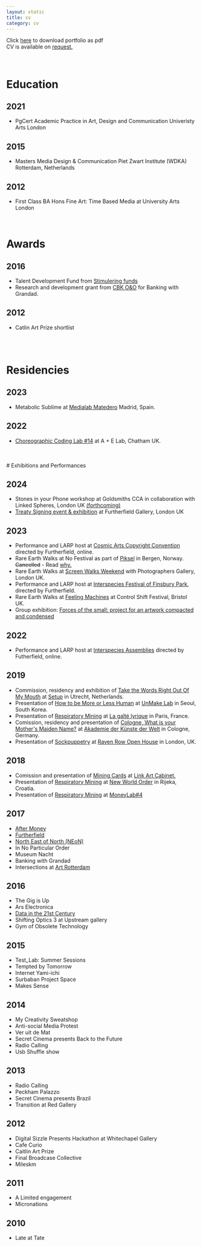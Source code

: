 ```yaml
---
layout: static
title: cv
category: cv
---
```

Click [here](../assets/images/projects/portfollio/MaxD-2019_compressed.pdf) to download portfolio as pdf <br>
CV is available on <a href="mailto:dear@maxdovey.com?subject=CV%20request">request.</a>
<br>
<br>
<br>

# Education
## 2021 
* PgCert Academic Practice in Art, Design and Communication Univeristy Arts London
## 2015
* Masters Media Design & Communication Piet Zwart Institute (WDKA) Rotterdam, Netherlands
## 2012
* First Class BA Hons Fine Art: Time Based Media at University Arts London  
<br>

# Awards
## 2016
* Talent Development Fund from [Stimulering funds](https://stimuleringsfonds.nl/en/grants_issued/max_dovey/3896/) 
* Research and development grant from [CBK O&O](https://www.rotterdamsekunstenaars.nl/nl/database/details/q/kunstenaar_id/451843/resultpage/1/narrowlevel/0/iskunstenaar/1/isvormgever/0/zoekkv/1) for Banking with Grandad.
## 2012
* Catlin Art Prize shortlist
<br>
<br>

# Residencies 
## 2023
* Metabolic Sublime at [Medialab Matedero](https://sublimemetabolico.medialab-matadero.es/en/the-sublime-metabolic/) Madrid, Spain.
## 2022
* [Choreographic Coding Lab #14](https://www.youtube.com/watch?v=nzAZ27gKGZM) at A + E Lab, Chatham UK.
<br>
<br>
# Exhibitions and Performances

## 2024 
* Stones in your Phone workshop at Goldsmiths CCA in collaboration with Linked Spheres, London UK [(forthcoming)](https://www.eventbrite.co.uk/e/artist-workshops-the-stones-in-my-phone-by-max-dovey-tickets-1009184918257)
* [Treaty Signing event & exhibition](https://treaty.finsburypark.live/) at Furtherfield Gallery, London UK

## 2023 
* Performance and LARP host at [Cosmic Arts Copyright Convention](https://decal.furtherfield.org/2024/01/05/the-cosmic-arts-copyright-convention/) directed by Furtherfield, online. 
* Rare Earth Walks at No Festival as part of [Piksel](https://no.piksel.no/) in Bergen, Norway. ~~Cancelled~~ - Read [why.](https://maxdovey.substack.com/p/no-no-festival-no-studio-and-no-more)
* Rare Earth Walks at [Screen Walks Weekend](https://thephotographersgallery.org.uk/whats-on/rare-earth-walk#:~:text=Rare%20Earth%20Walks%20are%20collective,mineral%20mythology%20found%20in%20smartphones.) with Photographers Gallery, London UK.
* Performance and LARP host at [Interspecies Festival of Finsbury Park](https://www.furtherfield.org/the-treaty-of-finsbury-park-2025/), directed by Furtherfield. 
* Rare Earth Walks at [Feeling Machines](https://www.control-shift.network/artwork.html?artwork=rare-earth-walks) at Control Shift Festival, Bristol UK.
* Group exhibition: [Forces of the small: project for an artwork compacted and condensed](https://www.whitechapelgallery.org/first-thursdays/exhibitions/first-thursdays-i-against-i-at-soft-opening/attachment/1677502133302/)

## 2022
* Performance and LARP host at [Interspecies Assemblies]((https://www.furtherfield.org/the-treaty-of-finsbury-park-2025/)) directed by Futherfield, online.

## 2019
* Commission, residency and exhibition of [Take the Words Right Out Of My Mouth](https://www.maxdovey.com/take-the-words/) at [Setup](https://www.setup.nl/reconnect) in Utrecht, Netherlands.
* Presentation of [How to be More or Less Human](https://www.maxdovey.com/howtobemoreorless/) at [UnMake Lab](https://www.forkingroom.kr/exhibition) in Seoul, South Korea. 
* Presentation of [Respiratory Mining](https://www.maxdovey.com/respiratory_mining/) at [La gaîté lyrique](https://gaite-lyrique.net/en/cycle/new-kids-on-the-blockchain) in Paris, France. 
* Comission, residency and presentation of [Cologne, What is your Mother's Maiden Name?](https://www.maxdovey.com/cologne-maiden-name/) at [Akademie der Künste der Welt](https://www.academycologne.org/en/article/1576_noordkaap_taxi) in Cologne, Germany.
* Presentation of [Sockpuppetry](https://www.maxdovey.com/sockpuppetry/) at [Raven Row Open House](http://www.ravenrow.org/projects/open_house/) in London, UK. 
## 2018
* Comission and presentation of [Mining Cards](https://www.maxdovey.com/mining_cards/) at [Link Art Cabinet.](http://www.linkcabinet.eu/archive/max-dovey/)
* Presentation of [Respiratory Mining](https://www.maxdovey.com/respiratory_mining/) at [New World Order](http://drugo-more.hr/en/new-world-order-exhibition/) in Rijeka, Croatia.
* Presentation of [Respiratory Mining](https://www.maxdovey.com/respiratory_mining/) at [MoneyLab#4](https://www.somersethouse.org.uk/whats-on/moneylab-art-culture-and-financial-activism)
## 2017
* [After Money](http://aftermoney.design/exhibition/)
* [Furtherfield](https://www.furtherfield.org/)
* [North East of North (NEoN)](https://northeastofnorth.com/)
* In No Particular Order
* Museum Nacht
* Banking with Grandad
* Intersections at [Art Rotterdam](http://v2.nl/events/v2_-at-intersections-art-rotterdam)
## 2016
* The Gig is Up
* Ars Electronica
* [Data in the 21st Century](http://v2.nl/events/human-intelligence-tasks)
* Shifting Optics 3 at Upstream gallery
* Gym of Obsolete Technology

## 2015
* Test_Lab: Summer Sessions
* Tempted by Tomorrow
* Internet Yami-ichi
* Surbaban Project Space
* Makes Sense

## 2014
* My Creativity Sweatshop
* Anti-social Media Protest
* Ver uit de Mat
* Secret Cinema presents Back to the Future
* Radio Calling
* Usb Shuffle show

## 2013
* Radio Calling
* Peckham Palazzo
* Secret Cinema presents Brazil
* Transition at Red Gallery

## 2012
* Digital Sizzle Presents Hackathon at Whitechapel Gallery
* Cafe Curio
* Caitlin Art Prize
* Final Broadcase Collective
* Mileskm

## 2011
* A Limited engagement
* Micronations

## 2010
* Late at Tate

